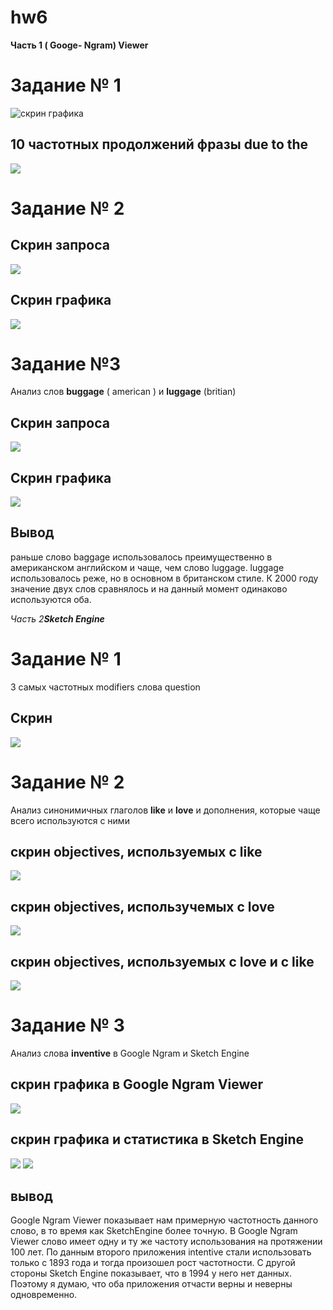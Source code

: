 

# hw6

**Часть 1 ( Googe- Ngram) Viewer**

# **Задание № 1**
![скрин графика](https://github.com/JanaProsolovich/hw6/blob/master/1%20задание.png)

## 10 частотных продолжений фразы **due to the** 

![](https://github.com/JanaProsolovich/hw6/blob/master/1%20задание%202.png)

# **Задание № 2**

## Скрин запроса 

![](https://github.com/JanaProsolovich/hw6/blob/master/2%20задание%201.png)

## Скрин графика

![](https://github.com/JanaProsolovich/hw6/blob/master/2%20задание%202.png)

# **Задание №3**

Анализ слов **buggage** ( american ) и **luggage** (britian) 

## Скрин запроса   

![](https://github.com/JanaProsolovich/hw6/blob/master/задание%201.png)

## Скрин графика
 
![](https://github.com/JanaProsolovich/hw6/blob/master/3%20задание%202.png)

## Вывод
раньше слово baggage использовалось преимущественно в американском английском и чаще, чем слово luggage. luggage использовалось реже, но в основном в британском стиле. К 2000 году значение двух слов сравнялось и на данный момент одинаково используются оба. 

*Часть 2**Sketch Engine***

# Задание № 1

З самых частотных modifiers слова question

## Скрин

![](https://github.com/JanaProsolovich/hw6/blob/master/часть%202%20задание%201.PNG)

# Задание № 2 

Анализ синонимичных глаголов **like** и **love** и дополнения, которые чаще всего используются с ними

## скрин objectives, используемых с like
![](https://github.com/JanaProsolovich/hw6/blob/master/задание%202%20Like.PNG)

## скрин objectives, использучемых с love

![](https://github.com/JanaProsolovich/hw6/blob/master/задание%202%20love.PNG)

## скрин objectives, используемых с love и c like

![](https://github.com/JanaProsolovich/hw6/blob/master/2%20love%20like.PNG)


# Задание № 3

Анализ слова **inventive** в Google Ngram и Sketch Engine

## скрин графика в Google Ngram Viewer 
![](https://github.com/JanaProsolovich/hw6/blob/master/inventive%20google%20ngram.PNG)
## скрин графика и статистика в Sketch Engine 
![](https://github.com/JanaProsolovich/hw6/blob/master/inventive%20trend%201.PNG)
![](https://github.com/JanaProsolovich/hw6/blob/master/inventive%20trends.PNG)

## вывод 

Google Ngram Viewer показывает нам примерную частотность данного слово, в то время как SketchEngine более точную. В Google Ngram Viewer слово имеет одну и ту же частоту использования на протяжении 100 лет. По данным второго приложения intentive стали использовать только с 1893 года и тогда произошел рост частотности. С другой стороны Sketch Engine показывает, что в 1994 у него нет данных. Поэтому я думаю, что оба приложения отчасти верны и неверны одновременно. 



